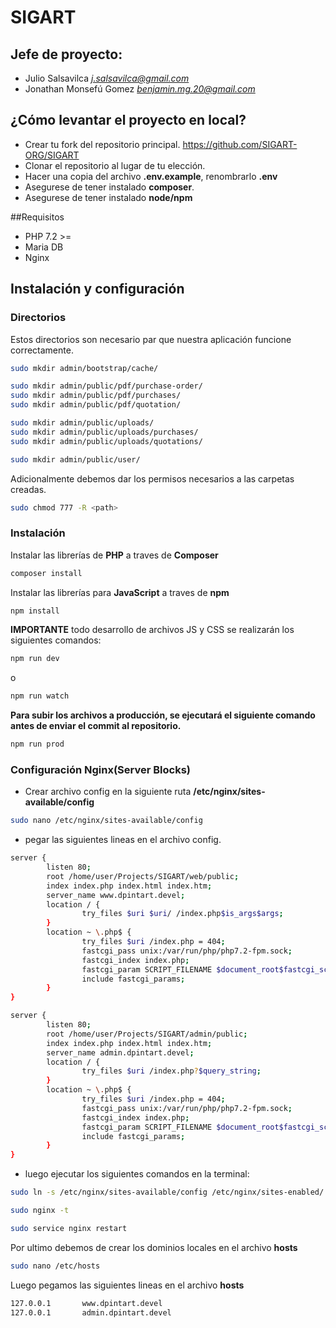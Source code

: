 # SIGART

## Jefe de proyecto: 
* Julio Salsavilca *<j.salsavilca@gmail.com>*
* Jonathan Monsefú Gomez *<benjamin.mg.20@gmail.com>*

## ¿Cómo levantar el proyecto en local?

* Crear tu fork del repositorio principal.
    https://github.com/SIGART-ORG/SIGART
* Clonar el repositorio al lugar de tu elección.
* Hacer una copia del archivo **.env.example**, renombrarlo **.env**
* Asegurese de tener instalado **composer**.
* Asegurese de tener instalado **node/npm**

##Requisitos
* PHP 7.2 >=
* Maria DB
* Nginx

## Instalación y configuración
### Directorios
Estos directorios son necesario par que nuestra aplicación funcione correctamente.
```sh
sudo mkdir admin/bootstrap/cache/

sudo mkdir admin/public/pdf/purchase-order/
sudo mkdir admin/public/pdf/purchases/
sudo mkdir admin/public/pdf/quotation/

sudo mkdir admin/public/uploads/
sudo mkdir admin/public/uploads/purchases/
sudo mkdir admin/public/uploads/quotations/

sudo mkdir admin/public/user/
```
Adicionalmente debemos dar los permisos necesarios a las carpetas creadas.
```sh
sudo chmod 777 -R <path>
```

### Instalación 
Instalar las librerías de **PHP** a traves de **Composer**
```sh
composer install
```
Instalar las librerías para **JavaScript** a traves de **npm**
```sh
npm install
```
**IMPORTANTE** todo desarrollo de archivos JS y CSS se realizarán los siguientes comandos:
```sh
npm run dev
```
o
```sh
npm run watch
```

**Para subir los archivos a producción, se ejecutará el siguiente comando antes de enviar el commit al repositorio.**
```sh
npm run prod
```

### Configuración Nginx(Server Blocks)

* Crear archivo config en la siguiente ruta **/etc/nginx/sites-available/config**
```sh
sudo nano /etc/nginx/sites-available/config
```

* pegar las siguientes lineas en el archivo config.

```sh
server {
        listen 80;
        root /home/user/Projects/SIGART/web/public;
        index index.php index.html index.htm;
        server_name www.dpintart.devel;
        location / {
                try_files $uri $uri/ /index.php$is_args$args;
        }
        location ~ \.php$ {
                try_files $uri /index.php = 404;
                fastcgi_pass unix:/var/run/php/php7.2-fpm.sock;
                fastcgi_index index.php;
                fastcgi_param SCRIPT_FILENAME $document_root$fastcgi_script_name;
                include fastcgi_params;
        }
}

server {
        listen 80;
        root /home/user/Projects/SIGART/admin/public;
        index index.php index.html index.htm;
        server_name admin.dpintart.devel;
        location / {
                try_files $uri /index.php?$query_string;
        }
        location ~ \.php$ {
                try_files $uri /index.php = 404;
                fastcgi_pass unix:/var/run/php/php7.2-fpm.sock;
                fastcgi_index index.php;
                fastcgi_param SCRIPT_FILENAME $document_root$fastcgi_script_name;
                include fastcgi_params;
        }
}
```
* luego ejecutar los siguientes comandos en la terminal:
```sh
sudo ln -s /etc/nginx/sites-available/config /etc/nginx/sites-enabled/
```
```sh
sudo nginx -t
```
```sh
sudo service nginx restart
```

Por ultimo debemos de crear los dominios locales en el archivo **hosts**

```sh
sudo nano /etc/hosts
```

Luego pegamos las siguientes lineas en el archivo **hosts**
```sh
127.0.0.1       www.dpintart.devel
127.0.0.1       admin.dpintart.devel
```
